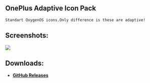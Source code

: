 ## OnePlus Adaptive Icon Pack
    Standart OxygenOS icons.Only difference is these are adaptive!

## Screenshots:
![](https://3.bp.blogspot.com/-VSKXdMlHjrs/XLpE_neaXCI/AAAAAAAAE8s/9GCf5E-95VMOjVb4KwTSvV-hPTJcMMVegCLcBGAs/s1600/oneplus.png)

## Downloads:
- **[GitHub Releases](https://github.com/osmanonurkoc/OnePlusAdaptive/releases)**
